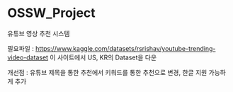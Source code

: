 # OSSW_Project

유튜브 영상 추천 시스템

필요파일 : 
https://www.kaggle.com/datasets/rsrishav/youtube-trending-video-dataset
 이 사이트에서 US, KR의 Dataset을 다운

개선점 : 
유튜브 제목을 통한 추천에서 키워드를 통한 추천으로 변경, 
한글 지원 가능하게 추가
